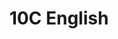 ---
title: 10C English
type: 10C English
image: /img/products-jumbotron.jpg
heading: Class Goals
description: >-
  The overarching goal of this course is to improve your ability to communicate in English, both oral and written aspects. To that end we will have different course activities to help strengthen communication abilities and reinforce what you have already learned.
intro:
  blurbs:
    - image: /img/illustrations-coffee.svg
      text: >
        Syllabus
      link: /10C-english/syllabus
    - image: /img/illustrations-coffee-gear.svg
      text: >
        Assignments
      link: /10C-english/assignments
    - image: /img/illustrations-tutorials.svg
      text: >
        Schedule
      link: 10C-english/schedule
    - image: /img/illustrations-meeting-space.svg
      text: >
        Resources
      link: 10C-english/powerpoints
---
